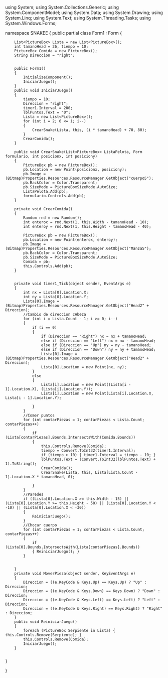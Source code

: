 using System;
using System.Collections.Generic;
using System.ComponentModel;
using System.Data;
using System.Drawing;
using System.Linq;
using System.Text;
using System.Threading.Tasks;
using System.Windows.Forms;

namespace SNAKEE
{
    public partial class Form1 : Form
    {

        List<PictureBox> Lista = new List<PictureBox>();
        int tamanoHead = 26, tiempo = 10;
        PictureBox Comida = new PictureBox();
        String Direccion = "right";


        public Form1()
        {
            InitializeComponent();
            IniciarJuego();
        }
        public void IniciarJuego()
        {
            tiempo = 10;
            Direccion = "right";
            timer1.Interval = 200;
            lblPuntos.Text = "0";
            Lista = new List<PictureBox>();
            for (int i = 2; 0 <= i; i--)
            {
                CrearSnake(Lista, this, (i * tamanoHead) + 70, 80);
            }
            CrearComida();
        }
       
        public void CrearSnake(List<PictureBox> ListaPelota, Form formulario, int posicionx, int posiciony)
        {
            PictureBox pb = new PictureBox();
            pb.Location = new Point(posicionx, posiciony);
            pb.Image = (Bitmap)Properties.Resources.ResourceManager.GetObject("cuerpo5");
            pb.BackColor = Color.Transparent;
            pb.SizeMode = PictureBoxSizeMode.AutoSize;
            ListaPelota.Add(pb);
            formulario.Controls.Add(pb);
        }
        
        private void CrearComida()
        {
            Random rnd = new Random();
            int enterox = rnd.Next(1, this.Width - tamanoHead - 10);
            int enteroy = rnd.Next(1, this.Height - tamanoHead - 40);

            PictureBox pb = new PictureBox();
            pb.Location = new Point(enterox, enteroy);
            pb.Image = (Bitmap)Properties.Resources.ResourceManager.GetObject("Manza5");
            pb.BackColor = Color.Transparent;
            pb.SizeMode = PictureBoxSizeMode.AutoSize;
            Comida = pb;
            this.Controls.Add(pb);
        }
         

        private void timer1_Tick(object sender, EventArgs e)
        {
            int nx = Lista[0].Location.X;
            int ny = Lista[0].Location.Y;
            Lista[0].Image = (Bitmap)Properties.Resources.ResourceManager.GetObject("Head2" + Direccion);
            //Cambio de direccion cAbeza
            for (int i = Lista.Count - 1; i >= 0; i--)
            {
                if (i == 0)
                {
                    if (Direccion == "Right") nx = nx + tamanoHead;
                    else if (Direccion == "Left") nx = nx - tamanoHead;
                    else if (Direccion == "Up") ny = ny - tamanoHead;
                    else if (Direccion == "Down") ny = ny + tamanoHead;
                    Lista[0].Image = (Bitmap)Properties.Resources.ResourceManager.GetObject("Head2" + Direccion);
                    Lista[0].Location = new Point(nx, ny);
                }
                else
                {
                    Lista[i].Location = new Point((Lista[i - 1].Location.X), (Lista[i].Location.Y));
                    Lista[i].Location = new Point(Lista[i].Location.X, Lista[i - 1].Location.Y);

                }
            }
            //Comer puntos
            for (int contarPiezas = 1; contarPiezas < Lista.Count; contarPiezas++)
            {
                if (Lista[contarPiezas].Bounds.IntersectsWith(Comida.Bounds))
                {
                    this.Controls.Remove(Comida);
                    tiempo = Convert.ToInt32(timer1.Interval);
                    if (tiempo > 10) { timer1.Interval = tiempo - 10; }
                    lblPuntos.Text = (Convert.ToInt32(lblPuntos.Text) + 1).ToString();
                    CrearComida();
                    CrearSnake(Lista, this, Lista[Lista.Count - 1].Location.X * tamanoHead, 0);

                }
            }
            //Paredes
            if ((Lista[0].Location.X >= this.Width - 15) || (Lista[0].Location.Y >= this.Height - 50) || (Lista[0].Location.Y < -10) || (Lista[0].Location.X < -30))
            {
                ReiniciarJuego();
            }
            //Chocar cuerpo
            for (int contarPiezas = 1; contarPiezas < Lista.Count; contarPiezas++)
            {
                if (Lista[0].Bounds.IntersectsWith(Lista[contarPiezas].Bounds))
                { ReiniciarJuego(); }
            }


        }
        private void MoverPieza(object sender, KeyEventArgs e)
        {
            Direccion = ((e.KeyCode & Keys.Up) == Keys.Up) ? "Up" : Direccion;
            Direccion = ((e.KeyCode & Keys.Down) == Keys.Down) ? "Down" : Direccion;
            Direccion = ((e.KeyCode & Keys.Left) == Keys.Left) ? "Left" : Direccion;
            Direccion = ((e.KeyCode & Keys.Right) == Keys.Right) ? "Right" : Direccion;
        }
        public void ReiniciarJuego()
        {
            foreach (PictureBox Serpiente in Lista) { this.Controls.Remove(Serpiente); }
            this.Controls.Remove(Comida);
            IniciarJuego();
        }
        

    }
}
 
